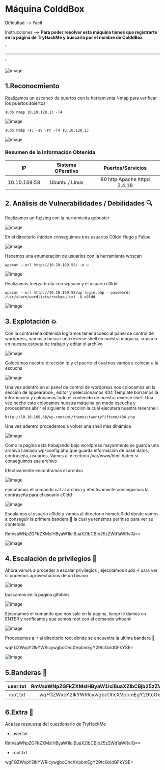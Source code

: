 # Máquina ColddBox

Dificultad --> Facil

Instrucciones --> **Para poder resolver esta máquina tienes que registrarte en la página de TryHackMe y buscarla por el nombre de ColddBox**

'

-------------------------------------------------------------------------------------------------------------------------------------------------------------------

'

![image](https://github.com/user-attachments/assets/4e7c65d6-ca3a-4c18-aeea-0814b3b6f26e)


## 1.Reconocmiento

Realizamos un escaneo de puertos con la herramienta Nmap para verificar los puertos abiertos

    sudo nmap 10.10.128.13 -T4 


![image](https://github.com/user-attachments/assets/c7383a17-bb7a-4c40-b6df-eb4f6426e809)


    sudo nmap -sC -sV -Pn -T4 10.10.128.13


![image](https://github.com/user-attachments/assets/54bb630c-ab29-464d-98b8-55ec1929963e)



### Resumen de la Información Obtenida

|IP           | Sistema OPerativo | Puertos/Servicios           | 
|:----------: |:-----------------:| :--------------------------:| 
|10.10.169.58 | Ubuntu / Linux    | 80 http Apache httpd 2.4.18 |


## 2. Análisis de Vulnerabilidades / Debilidades 🔍

Realizamos un fuzzing con la herramienta gobuster

![image](https://github.com/user-attachments/assets/d9a6d2bc-75f9-4232-8fba-a284fa44fe1a)


En el directorio /hidden conseguimos tres usuarios C0ldd Hugo y Felipe

![image](https://github.com/user-attachments/assets/faf5f433-6b82-48c1-8019-bc8c3584e718)



Hacemos una enumeración de usuarios con la herramienta wpscan 

    wpscan --url http://10.10.169.58/ -e u


![image](https://github.com/user-attachments/assets/8235dc4c-37a7-4bc5-b4d5-894a0bdc5710)


Realizamos fuerza bruta con wpscan y el usuario c0ldd


    wpscan --url http://10.10.169.58/wp-login.php --passwords /usr/share/wordlists/rockyou.txt -U c0ldd


![image](https://github.com/user-attachments/assets/49546800-56e8-4412-9383-47bd515c8b17)



## 3. Explotación 💥

Con la contraseña obtenida logramos tener acceso al panel de control de wordpress, vamos a buscar una reverse shell en nuestra máquina, copiarla en nuestra carpeta de trabajo y editar el archivo


![image](https://github.com/user-attachments/assets/323e7086-0a27-45cf-a22e-253adc15ad66)


Colocamos nuestra dirección ip y el puerto el cual nos vamos a colocar a la escucha


![image](https://github.com/user-attachments/assets/1361a222-60bc-4fec-9a5a-577940122c58)


Una vez adentro en el panel de control de wordpress nos colocamos en la sección de  appearance , editor y seleccionamos 404 Template borramos la información y colocamos todo el contenido de nuestra reverse shell. Una vez hecho esto colocamos nuestra máquina en modo escucha y procedemos abrir el siguiente direccion la cual ejecutara nuestra revershell

    http://10.10.169.58/wp-content/themes/twentyfifteen/404.php


Una vez adentro procedemos a volver una shell mas dinámica 


![image](https://github.com/user-attachments/assets/0ccc1e57-a485-4cc6-9850-79ad94a16bef)


Como la pagina esta trabajando bajo wordpress mayormente se guarda una archivo llamado wp-config.php que guarda información de base datos, contraseña, usuarios. Vamos al directorio /var/www/html haber si conseguimos ese archivo 

Efectivamente encontramos el archivo


![image](https://github.com/user-attachments/assets/1aa4c6d8-c694-48b1-a94f-bca498d8a22e)


ejecutamos el comando cat al archivo y efectivamente conseguimos la contraseña para el usuario c0ldd


![image](https://github.com/user-attachments/assets/bdcf808a-17b7-4336-ba7a-2abf631e0f36)


Escalamos al usuario c0ldd y vamos al directorio home/c0ldd donde vamos a conseguir la primera bandera 🚩 la cual ya tenemos permiso para ver su contenido 

RmVsaWNpZGFkZXMsIHByaW1lciBuaXZlbCBjb25zZWd1aWRvIQ==


![image](https://github.com/user-attachments/assets/6bb10607-1eb4-4754-b1a0-f1b609638ff9)



## 4. Escalación de privilegios 🧗


Ahora vamos a proceder a escalar privilegios , ejecutamos sudo -l para ver si podemos aprovecharnos de un binario


![image](https://github.com/user-attachments/assets/1e0f67fb-bafd-4369-9154-03ae0e0620fc)


buscamos en la pagina gtfobins 


![image](https://github.com/user-attachments/assets/a97c85f9-69f3-4188-836b-76582243b32b)


Ejecutamos el comando que nos sale en la pagina, luego le damos un ENTER y verificamos que somos root con el comando whoami


![image](https://github.com/user-attachments/assets/6ff7edcf-ed09-454c-ada7-422a17151d0b)


Procedemos a ir al directorio root donde se encuentra la ultima bandera 🚩

wqFGZWxpY2lkYWRlcywgbcOhcXVpbmEgY29tcGxldGFkYSE=


![image](https://github.com/user-attachments/assets/ea4b69ca-24de-4d5c-baa5-51e00c71e36a)


## 5.Banderas 🏁

|user.txt | RmVsaWNpZGFkZXMsIHByaW1lciBuaXZlbCBjb25zZWd1aWRvIQ==  |
|:-------:|:-----------------------------------------------------:|
|root.txt | wqFGZWxpY2lkYWRlcywgbcOhcXVpbmEgY29tcGxldGFkYSE=      |


## 6.Extra 🚨

Acá las respuesta del cuestionario de TryHackMe 


- user.txt
  
RmVsaWNpZGFkZXMsIHByaW1lciBuaXZlbCBjb25zZWd1aWRvIQ==

- root.txt
  
wqFGZWxpY2lkYWRlcywgbcOhcXVpbmEgY29tcGxldGFkYSE=








































